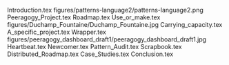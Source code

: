 Introduction.tex
figures/patterns-language2/patterns-language2.png
Peeragogy_Project.tex
Roadmap.tex
Use_or_make.tex
figures/Duchamp_Fountaine/Duchamp_Fountaine.jpg
Carrying_capacity.tex
A_specific_project.tex
Wrapper.tex
figures/peeragogy_dashboard_draft1/peeragogy_dashboard_draft1.jpg
Heartbeat.tex
Newcomer.tex
Pattern_Audit.tex
Scrapbook.tex
Distributed_Roadmap.tex
Case_Studies.tex
Conclusion.tex
